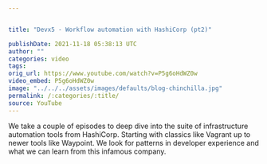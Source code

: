 ```yaml
---


title: "Devx5 - Workflow automation with HashiCorp (pt2)"

publishDate: 2021-11-18 05:38:13 UTC
author: ""
categories: video
tags: 
orig_url: https://www.youtube.com/watch?v=P5g6oHdWZ0w
video_embed: P5g6oHdWZ0w
image: "../../../assets/images/defaults/blog-chinchilla.jpg"
permalink: /:categories/:title/
source: YouTube
---
```

We take a couple of episodes to deep dive into the suite of infrastructure automation tools from HashiCorp. Starting with classics like Vagrant up to newer tools like Waypoint. We look for patterns in developer experience and what we can learn from this infamous company.